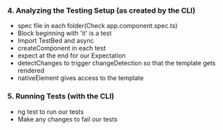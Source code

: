 ### 4. Analyzing the Testing Setup (as created by the CLI)

* spec file in each folder(Check app.component.spec.ts)
* Block beginning with 'it' is a test
* Import TestBed and async
* createComponent in each test
* expect at the end for our Expectation
* detectChanges to trigger changeDetection so that the template gets rendered
* nativeElement gives access to the template

### 5. Running Tests (with the CLI)

* ng test to run our tests
* Make any changes to fail our tests
